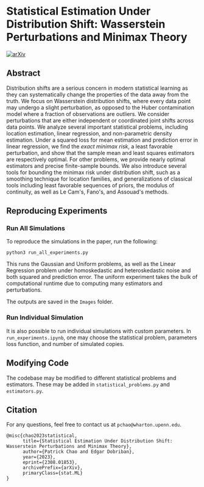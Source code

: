# **Statistical Estimation Under Distribution Shift: Wasserstein Perturbations and Minimax Theory**


[![arXiv](https://img.shields.io/badge/statML-arXiv%3A2308.01853-b31b1b)](https://arxiv.org/abs/2308.01853)

</div>

<!-- DESCRIPTION -->
## Abstract
Distribution shifts are a serious concern in modern statistical learning as they can systematically change the properties of the data away from the truth.
    We focus on Wasserstein distribution shifts, where every data point may undergo a slight perturbation, as opposed to the Huber contamination model where a fraction of observations are outliers. 
    We consider perturbations that are either independent 
    or coordinated joint shifts across data points.
    We analyze several important statistical problems, including location estimation, linear regression, and non-parametric density estimation. 
    Under a squared loss for mean estimation and prediction error in linear regression, we find the *exact minimax risk*, a least favorable perturbation, and show that the sample mean and least squares estimators are respectively optimal. For other problems, we provide nearly optimal estimators and precise finite-sample bounds.
    We also introduce several tools for bounding the minimax risk under distribution shift, such as a smoothing technique for location families, and generalizations of classical tools including least favorable sequences of priors, the modulus of continuity, 
    as well as Le Cam's, Fano's, and Assouad's methods.


## Reproducing Experiments
### Run All Simulations
To reproduce the simulations in the paper, run the following:
```
python3 run_all_experiments.py
```
This runs the Gaussian and Uniform problems, as well as the Linear Regression problem under homoskedastic and heteroskedastic noise and both squared and prediction error.
The uniform experiment takes the bulk of computational runtime due to computing many estimators and perturbations.

The outputs are saved in the `Images` folder.


### Run Individual Simulation
It is also possible to run individual simulations with custom parameters. In `run_experiments.ipynb`, one may choose the statistical problem, parameters loss function, and number of simulated copies.



## Modifying Code
The codebase may be modified to different statistical problems and estimators. These may be added in `statistical_problems.py` and `estimators.py`.



## Citation
For any questions, feel free to contact us at `pchao@wharton.upenn.edu`.

```
@misc{chao2023statistical,
      title={Statistical Estimation Under Distribution Shift: Wasserstein Perturbations and Minimax Theory}, 
      author={Patrick Chao and Edgar Dobriban},
      year={2023},
      eprint={2308.01853},
      archivePrefix={arXiv},
      primaryClass={stat.ML}
}
```